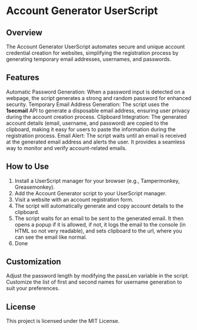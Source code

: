 # Account Generator UserScript

## Overview
The Account Generator UserScript automates secure and unique account credential creation for websites, simplifying the registration process by generating temporary email addresses, usernames, and passwords.

## Features
Automatic Password Generation:
When a password input is detected on a webpage, the script generates a strong and random password for enhanced security.
Temporary Email Address Generation:
The script uses the **1secmail** API to generate a disposable email address, ensuring user privacy during the account creation process.
Clipboard Integration:
The generated account details (email, username, and password) are copied to the clipboard, making it easy for users to paste the information during the registration process.
Email Alert:
The script waits until an email is received at the generated email address and alerts the user. It provides a seamless way to monitor and verify account-related emails.

## How to Use
1. Install a UserScript manager for your browser (e.g., Tampermonkey, Greasemonkey).
2. Add the Account Generator script to your UserScript manager.
3. Visit a website with an account registration form.
4. The script will automatically generate and copy account details to the clipboard.
5. The script waits for an email to be sent to the generated email. It then opens a popup if it is allowed, if not, it logs the email to the console (in HTML so not very readable), and sets clipboard to the url, where you can see the email like normal.
6. Done

## Customization
Adjust the password length by modifying the passLen variable in the script.
Customize the list of first and second names for username generation to suit your preferences.

## License
This project is licensed under the MIT License.

